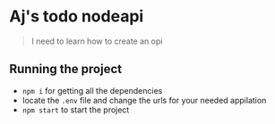 # Aj's todo nodeapi

> I need to learn how to create an opi

## Running the project
- `npm i` for getting all the dependencies
- locate the `.env` file and change the urls for your needed appilation
- `npm start` to start the project